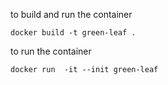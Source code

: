 to build and run the container
```
docker build -t green-leaf .
```

to run the container
```
docker run  -it --init green-leaf
```
